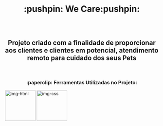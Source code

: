 <h1 align="center">:pushpin: We Care:pushpin: </h1>
<br>
<br>
<h2 align="center">Projeto criado com a finalidade de proporcionar aos clientes e clientes em potencial, atendimento remoto para cuidado dos seus Pets</h2>
<br>
<h3 align="center"> :paperclip: Ferramentas Utilizadas no Projeto:</h3>
<img src="https://img.shields.io/badge/HTML-239120?style=for-the-badge&logo=html5&logoColor=white" alt="img-html" width=100px;>
<img src="https://img.shields.io/badge/CSS-239120?&style=for-the-badge&logo=css3&logoColor=white" alt="img-css" width=100px;>
